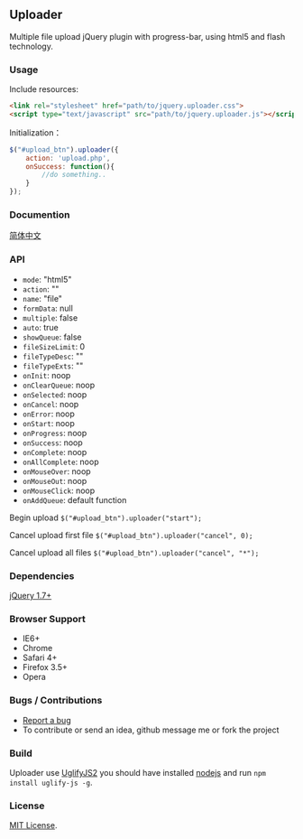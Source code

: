 ## Uploader
Multiple file upload jQuery plugin with progress-bar, using html5 and flash technology.


### Usage
Include resources:
``` html
<link rel="stylesheet" href="path/to/jquery.uploader.css">
<script type="text/javascript" src="path/to/jquery.uploader.js"></script>
```

Initialization：
``` js
$("#upload_btn").uploader({
    action: 'upload.php',
    onSuccess: function(){
        //do something..
    }
});
```

### Documention
[简体中文](http://niceue.com/uploader/)

### API

- `mode`: "html5"
- `action`: ""
- `name`: "file"
- `formData`: null
- `multiple`: false
- `auto`: true
- `showQueue`: false
- `fileSizeLimit`: 0
- `fileTypeDesc`: ""
- `fileTypeExts`: ""
- `onInit`: noop
- `onClearQueue`: noop
- `onSelected`: noop
- `onCancel`: noop
- `onError`: noop
- `onStart`: noop
- `onProgress`: noop
- `onSuccess`: noop
- `onComplete`: noop
- `onAllComplete`: noop
- `onMouseOver`: noop
- `onMouseOut`: noop
- `onMouseClick`: noop
- `onAddQueue`: default function


Begin upload 
`$("#upload_btn").uploader("start");`

Cancel upload first file 
`$("#upload_btn").uploader("cancel", 0);`

Cancel upload all files 
`$("#upload_btn").uploader("cancel", "*");`


### Dependencies
[jQuery 1.7+](http://jquery.com)

### Browser Support
  * IE6+
  * Chrome
  * Safari 4+
  * Firefox 3.5+
  * Opera


### Bugs / Contributions
- [Report a bug](https://github.com/niceue/uploader/issues)
- To contribute or send an idea, github message me or fork the project


### Build
Uploader use [UglifyJS2](https://github.com/mishoo/UglifyJS) 
you should have installed [nodejs](nodejs.org) and run `npm install uglify-js -g`.

  
### License
[MIT License](https://github.com/niceue/uploader/blob/master/LICENSE.txt).
